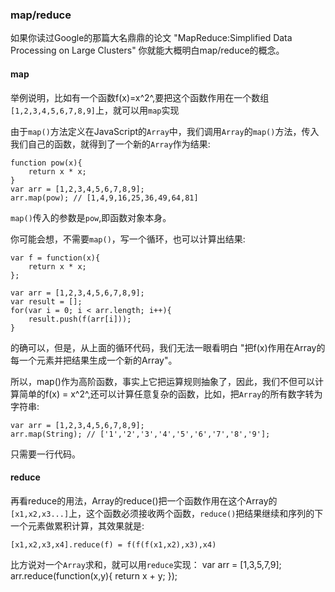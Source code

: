 ### map/reduce

如果你读过Google的那篇大名鼎鼎的论文 "MapReduce:Simplified Data Processing on Large Clusters"  你就能大概明白map/reduce的概念。

#### map

举例说明，比如有一个函数f(x)=x^2^,要把这个函数作用在一个数组`[1,2,3,4,5,6,7,8,9]`上，就可以用`map`实现

由于`map()`方法定义在JavaScript的`Array`中，我们调用`Array`的`map()`方法，传入我们自己的函数，就得到了一个新的`Array`作为结果:

	function pow(x){
    	return x * x;
    }
    var arr = [1,2,3,4,5,6,7,8,9];
    arr.map(pow); // [1,4,9,16,25,36,49,64,81]

`map()`传入的参数是`pow`,即函数对象本身。

你可能会想，不需要`map()`，写一个循环，也可以计算出结果:

	var f = function(x){
    	return x * x;
    };

	var arr = [1,2,3,4,5,6,7,8,9];
    var result = [];
    for(var i = 0; i < arr.length; i++){
    	result.push(f(arr[i]));
    }

的确可以，但是，从上面的循环代码，我们无法一眼看明白 "把f(x)作用在Array的每一个元素并把结果生成一个新的Array"。

所以，map()作为高阶函数，事实上它把运算规则抽象了，因此，我们不但可以计算简单的f(x) = x^2^,还可以计算任意复杂的函数，比如，把`Array`的所有数字转为字符串:

	var arr = [1,2,3,4,5,6,7,8,9];
	arr.map(String); // ['1','2','3','4','5','6','7','8','9'];

只需要一行代码。

#### reduce

再看reduce的用法，Array的reduce()把一个函数作用在这个Array的`[x1,x2,x3...]`上，这个函数必须接收两个函数，`reduce()`把结果继续和序列的下一个元素做累积计算，其效果就是:

	[x1,x2,x3,x4].reduce(f) = f(f(f(x1,x2),x3),x4)

比方说对一个`Array`求和，就可以用`reduce`实现：
	var arr = [1,3,5,7,9];
    arr.reduce(function(x,y){
    	return x + y;
    });










